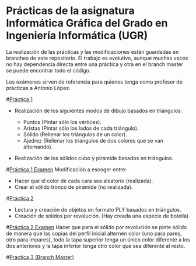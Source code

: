 # Prácticas de la asignatura Informática Gráfica del Grado en Ingeniería Informática (UGR)

La realización de las prácticas y las modificaciones están guardadas en branches de este repositorio. El trabajo es evolutivo,
aunque muchas veces no hay dependencia directa entre una práctica y otra en el branch master se puede encontrar todo el código.

Los exámenes sirven de referencia para quienes tenga como profesor de prácticas a Antonio López.

#[Práctica 1](https://github.com/xKuZz/IG-Practicas1617/tree/practica1)
* Realización de los siguientes modos de dibujo basados en triángulos:
  * Puntos (Pintar sólo los vértices).
  * Aristas (Pintar sólo los lados de cada triángulo).
  * Sólido (Rellenar los triángulos de un color).
  * Ajedrez (Rellenar los triángulos de dos colores que se van alternando).
  
* Realización de los sólidos cubo y pirámide basados en triángulos.

#[Práctica 1 Examen](https://github.com/xKuZz/IG-Practicas1617/tree/practica1-ex)
Modificación a escoger entre:
* Hacer que el color de cada cara sea aleatorio (realizada).
* Crear el sólido tronco de pirámide (no realizada).

#[Práctica 2](https://github.com/xKuZz/IG-Practicas1617/tree/practica2)
* Lectura y creación de objetos en formato PLY basados en triángulos.
* Creación de sólidos por revolución. (Hay creada una especie de botella)

#[Práctica 2 Examen](https://github.com/xKuZz/IG-Practicas1617/tree/practica2-ex)
Hacer que para el sólido por revolución se pinte sólido de manera que las copias del perfil inicial alternen color
(uno para pares, otro para impares), todo la tapa superior tenga un único color diferente a los dos anteriores y 
la tapa inferior tenga otro color que sea diferente al resto.

#[Practica 3 (Branch Master)](https://github.com/xKuZz/IG-Practicas1617/tree/master)
